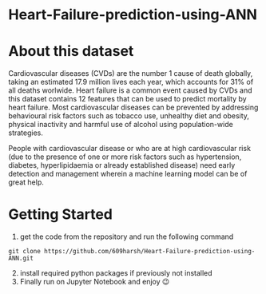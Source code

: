 # Heart-Failure-prediction-using-ANN

# About this dataset
Cardiovascular diseases (CVDs) are the number 1 cause of death globally, taking an estimated 17.9 million lives each year, which accounts for 31% of all deaths worlwide. Heart failure is a common event caused by CVDs and this dataset contains 12 features that can be used to predict mortality by heart failure.
Most cardiovascular diseases can be prevented by addressing behavioural risk factors such as tobacco use, unhealthy diet and obesity, physical inactivity and harmful use of alcohol using population-wide strategies.

People with cardiovascular disease or who are at high cardiovascular risk (due to the presence of one or more risk factors such as hypertension, diabetes, hyperlipidaemia or already established disease) need early detection and management wherein a machine learning model can be of great help.

# Getting Started

1. get the code from the repository and run the following command
 ```
 git clone https://github.com/609harsh/Heart-Failure-prediction-using-ANN.git
 ```
2. install required python packages if previously not installed
3. Finally run on Jupyter Notebook and enjoy 😉
